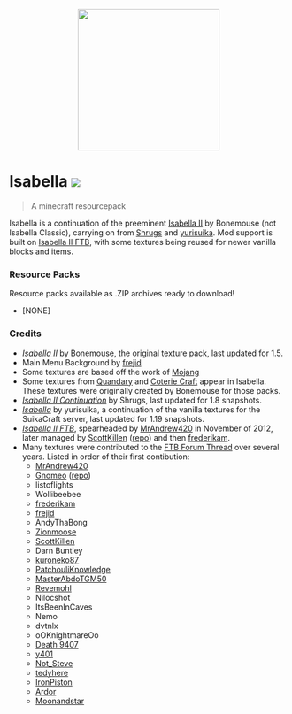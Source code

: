 <p align="center"><img src="https://github.com/una-ada/Isabella/blob/master/Isabella%20%C3%97%201.19/pack.png?raw=true" width="256" height="256"></p>

# Isabella ![](https://img.shields.io/badge/License-cc--by--3.0-green.svg)
> A minecraft resourcepack

Isabella is a continuation of the preeminent [Isabella II][1] by Bonemouse (not 
Isabella Classic), carrying on from [Shrugs][2] and [yurisuika][3]. Mod support is built on [Isabella II FTB][10], with some textures being reused for newer vanilla blocks and items.

### Resource Packs

Resource packs available as .ZIP archives ready to download!

- \[NONE\]

### Credits

- _[Isabella II][1]_ by Bonemouse, the original texture pack, last updated for 
  1.5.
- Main Menu Background by [frejid](https://github.com/frejid)
- Some textures are based off the work of [Mojang](https://github.com/mojang)
- Some textures from [Quandary][4] and [Coterie Craft][5] appear in Isabella. 
  These textures were originally created by Bonemouse for those packs.
- _[Isabella II Continuation][2]_ by Shrugs, last updated for 1.8 snapshots.
- _[Isabella][3]_ by yurisuika, a continuation of the vanilla textures for 
  the SuikaCraft server, last updated for 1.19 snapshots.
- _[Isabella II FTB][6]_, spearheaded by [MrAndrew420][7] in November of 2012, 
  later managed by [ScottKillen][8] ([repo][10]) and then [frederikam][9].
- Many textures were contributed to the [FTB Forum Thread][6] over several 
  years. Listed in order of their first contibution: 
    - [MrAndrew420](https://github.com/mrandrew420)
    - [Gnomeo](https://github.com/gnomeo) ([repo][11])
    - listoflights
    - Wollibeebee
    - [frederikam][9]
    - [frejid](https://github.com/frejid)
    - AndyThaBong
    - [Zionmoose](https://github.com/zionmoose)
    - [ScottKillen](https://github.com/ScottKillen)
    - Darn Buntley
    - [kuroneko87](https://github.com/KuroNeko87)
    - [PatchouliKnowledge](https://github.com/patchouliknowledge)
    - [MasterAbdoTGM50](https://github.com/masterabdotgm50)
    - [Revemohl](https://github.com/revemohl)
    - Nilocshot
    - ItsBeenInCaves
    - Nemo
    - dvtnlx
    - oOKnightmareOo
    - [Death 9407](https://github.com/Akull9)
    - [y401](https://github.com/y401)
    - [Not_Steve](https://github.com/Brian-Crotty)
    - [tedyhere](https://github.com/tedyhere)
    - [IronPiston](https://github.com/ironpiston)
    - [Ardor](https://github.com/ardor)
    - [Moonandstar](https://github.com/moonandstar)


[1]: hhttp://www.minecraftforum.net/topic/242175-Isabella/
[2]: https://www.minecraftforum.net/forums/mapping-and-modding-java-edition/resource-packs/1244972
[3]: https://github.com/yurisuika/Isabella
[4]: https://www.youtube.com/watch?v=YZN02xqjam0
[5]: https://www.minecraftforum.net/forums/mapping-and-modding-java-edition/resource-packs/1223548
[6]: http://forum.feed-the-beast.com/threads/16x-isabella-ii-ftb-edition.1379/
[7]: https://github.com/mrandrew420
[8]: https://github.com/ScottKillen
[9]: https://bitbucket.org/%7B0e32d76e-764a-4bee-a4e7-e4ef9c535f5a%7D/
[10]: https://github.com/KillenCraft/Isabella-II-FTB
[11]: https://github.com/Gnomeo/Modded_Isabella